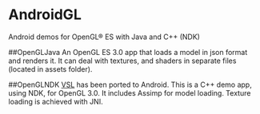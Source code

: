 # AndroidGL
Android demos for OpenGL® ES with Java and C++ (NDK) 

##OpenGLJava 
An OpenGL ES 3.0 app that loads a model in json format and renders it. It can deal with textures, and shaders in separate files (located in assets folder).

##OpenGLNDK
[VSL](http://www.lighthouse3d.com/very-simple-libs/) has been ported to Android. This is a C++ demo app, using NDK, for OpenGL 3.0. It includes Assimp for model loading. Texture loading is achieved with JNI.

